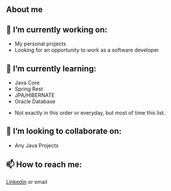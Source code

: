 ##  About me


## :telescope: I’m currently working on:
 - My personal projects
 - Looking for an opportunity to work as a software developer

## :seedling: I’m currently learning:
- Java Core
- Spring Rest
- JPA/HIBERNATE
- Oracle Database 
* Not exactly in this order or everyday, but most of time this list.

## :dancers: I’m looking to collaborate on:
- Any Java Projects

## :mailbox: How to reach me:
[Linkedin](https://www.linkedin.com/in/jaqueline-l-6b2438151/) or email

